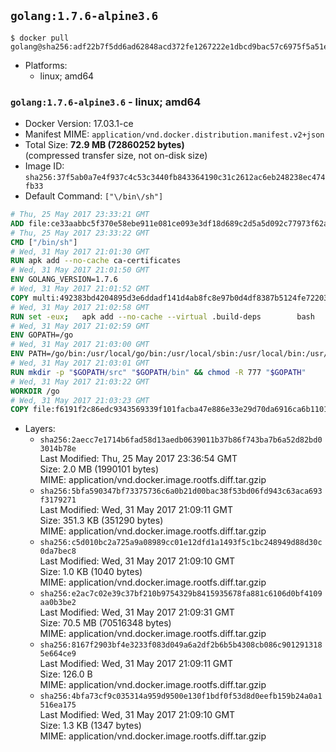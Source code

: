 ## `golang:1.7.6-alpine3.6`

```console
$ docker pull golang@sha256:adf22b7f5dd6ad62848acd372fe1267222e1dbcd9bac57c6975f5a51e7eba87e
```

-	Platforms:
	-	linux; amd64

### `golang:1.7.6-alpine3.6` - linux; amd64

-	Docker Version: 17.03.1-ce
-	Manifest MIME: `application/vnd.docker.distribution.manifest.v2+json`
-	Total Size: **72.9 MB (72860252 bytes)**  
	(compressed transfer size, not on-disk size)
-	Image ID: `sha256:37f5ab0a7e4f937c4c53c3440fb843364190c31c2612ac6eb248238ec474fb33`
-	Default Command: `["\/bin\/sh"]`

```dockerfile
# Thu, 25 May 2017 23:33:21 GMT
ADD file:ce33aabbc5f370e58ebe911e081ce093e3df18d689c2d5a5d092c77973f62a54 in / 
# Thu, 25 May 2017 23:33:22 GMT
CMD ["/bin/sh"]
# Wed, 31 May 2017 21:01:30 GMT
RUN apk add --no-cache ca-certificates
# Wed, 31 May 2017 21:01:50 GMT
ENV GOLANG_VERSION=1.7.6
# Wed, 31 May 2017 21:01:52 GMT
COPY multi:492383bd4204895d3e6ddadf141d4ab8fc8e97b0d4df8387b5124fe722039f0d in /go-alpine-patches/ 
# Wed, 31 May 2017 21:02:58 GMT
RUN set -eux; 	apk add --no-cache --virtual .build-deps 		bash 		gcc 		musl-dev 		openssl 		go 	; 	export 		GOROOT_BOOTSTRAP="$(go env GOROOT)" 		GOOS="$(go env GOOS)" 		GOARCH="$(go env GOARCH)" 		GO386="$(go env GO386)" 		GOARM="$(go env GOARM)" 		GOHOSTOS="$(go env GOHOSTOS)" 		GOHOSTARCH="$(go env GOHOSTARCH)" 	; 		wget -O go.tgz "https://golang.org/dl/go$GOLANG_VERSION.src.tar.gz"; 	echo '1a67a4e688673fdff7ba41e73482b0e59ac5bd0f7acf703bc6d50cc775c5baba *go.tgz' | sha256sum -c -; 	tar -C /usr/local -xzf go.tgz; 	rm go.tgz; 		cd /usr/local/go/src; 	for p in /go-alpine-patches/*.patch; do 		[ -f "$p" ] || continue; 		patch -p2 -i "$p"; 	done; 	./make.bash; 		rm -rf /go-alpine-patches; 	apk del .build-deps; 		export PATH="/usr/local/go/bin:$PATH"; 	go version
# Wed, 31 May 2017 21:02:59 GMT
ENV GOPATH=/go
# Wed, 31 May 2017 21:03:00 GMT
ENV PATH=/go/bin:/usr/local/go/bin:/usr/local/sbin:/usr/local/bin:/usr/sbin:/usr/bin:/sbin:/bin
# Wed, 31 May 2017 21:03:01 GMT
RUN mkdir -p "$GOPATH/src" "$GOPATH/bin" && chmod -R 777 "$GOPATH"
# Wed, 31 May 2017 21:03:22 GMT
WORKDIR /go
# Wed, 31 May 2017 21:03:23 GMT
COPY file:f6191f2c86edc9343569339f101facba47e886e33e29d70da6916ca6b1101a53 in /usr/local/bin/ 
```

-	Layers:
	-	`sha256:2aecc7e1714b6fad58d13aedb0639011b37b86f743ba7b6a52d82bd03014b78e`  
		Last Modified: Thu, 25 May 2017 23:36:54 GMT  
		Size: 2.0 MB (1990101 bytes)  
		MIME: application/vnd.docker.image.rootfs.diff.tar.gzip
	-	`sha256:5bfa590347bf73375736c6a0b21d00bac38f53bd06fd943c63aca693f3179271`  
		Last Modified: Wed, 31 May 2017 21:09:11 GMT  
		Size: 351.3 KB (351290 bytes)  
		MIME: application/vnd.docker.image.rootfs.diff.tar.gzip
	-	`sha256:c5d010bc2a725a9a08989cc01e12dfd1a1493f5c1bc248949d88d30c0da7bec8`  
		Last Modified: Wed, 31 May 2017 21:09:10 GMT  
		Size: 1.0 KB (1040 bytes)  
		MIME: application/vnd.docker.image.rootfs.diff.tar.gzip
	-	`sha256:e2ac7c02e39c37bf210b9754329b8415935678fa881c6106d0bf4109aa0b3be2`  
		Last Modified: Wed, 31 May 2017 21:09:31 GMT  
		Size: 70.5 MB (70516348 bytes)  
		MIME: application/vnd.docker.image.rootfs.diff.tar.gzip
	-	`sha256:8167f2903bf4e3233f083d049a6a2df2b6b5b4308cb086c9012913185e664ce9`  
		Last Modified: Wed, 31 May 2017 21:09:11 GMT  
		Size: 126.0 B  
		MIME: application/vnd.docker.image.rootfs.diff.tar.gzip
	-	`sha256:4bfa73cf9c035314a959d9500e130f1bdf0f53d8d0eefb159b24a0a1516ea175`  
		Last Modified: Wed, 31 May 2017 21:09:10 GMT  
		Size: 1.3 KB (1347 bytes)  
		MIME: application/vnd.docker.image.rootfs.diff.tar.gzip

